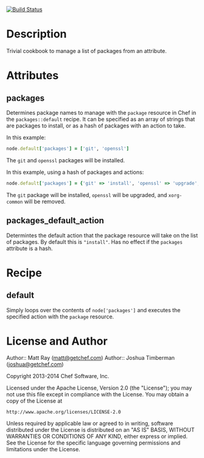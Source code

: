 [![Build Status](https://travis-ci.org/mattray/packages-cookbook.png)](https://travis-ci.org/mattray/packages-cookbook)

Description
===========

Trivial cookbook to manage a list of packages from an attribute.

Attributes
==========

packages
--------

Determines package names to manage with the `package` resource in Chef in the `packages::default` recipe. It can be specified as an array of strings that are packages to install, or as a hash of packages with an action to take.

In this example:

```ruby
node.default['packages'] = ['git', 'openssl']
```

The `git` and `openssl` packages will be installed.

In this example, using a hash of packages and actions:

```ruby
node.default['packages'] = {'git' => 'install', 'openssl' => 'upgrade', 'xorg-common' => 'remove'}
```

The `git` package will be installed, `openssl` will be upgraded, and `xorg-common` will be removed.

packages_default_action
-----------------------

Determintes the default action that the package resource will take on the list of packages. By default this is `"install"`. Has no effect if the `packages` attribute is a hash.

Recipe
=======

default
-------

Simply loops over the contents of `node['packages']` and executes the specified action with the `package` resource.

License and Author
==================

Author:: Matt Ray (<matt@getchef.com>)
Author:: Joshua Timberman (<joshua@getchef.com>)

Copyright 2013-2014 Chef Software, Inc.

Licensed under the Apache License, Version 2.0 (the "License");
you may not use this file except in compliance with the License.
You may obtain a copy of the License at

    http://www.apache.org/licenses/LICENSE-2.0

Unless required by applicable law or agreed to in writing, software
distributed under the License is distributed on an "AS IS" BASIS,
WITHOUT WARRANTIES OR CONDITIONS OF ANY KIND, either express or implied.
See the License for the specific language governing permissions and
limitations under the License.
